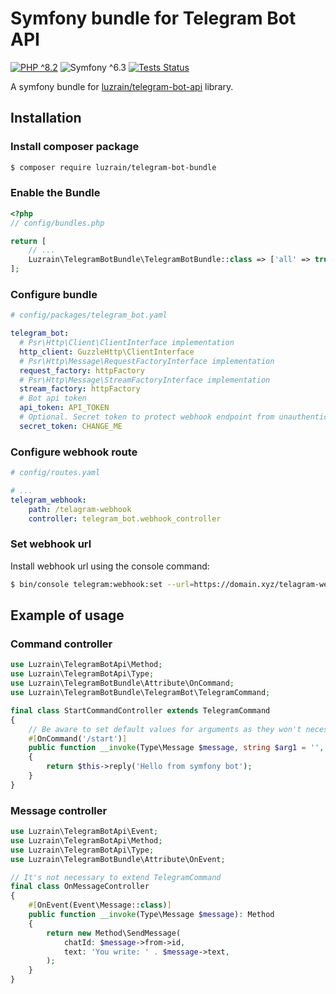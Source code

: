 # Symfony bundle for Telegram Bot API

[![PHP ^8.2](https://img.shields.io/badge/PHP-^8.2-777bb3.svg?style=flat)](https://www.php.net/releases/8.2/en.php)
![Symfony ^6.3](https://img.shields.io/badge/Symfony-^6.3-374151.svg?style=flat)
[![Tests Status](https://img.shields.io/github/actions/workflow/status/luzrain/telegram-bot-api/tests.yaml?branch=master)](../../actions/workflows/tests.yaml)

A symfony bundle for [luzrain/telegram-bot-api](https://github.com/luzrain/telegram-bot-api) library.

## Installation
### Install composer package
``` bash
$ composer require luzrain/telegram-bot-bundle
```

### Enable the Bundle
```php
<?php
// config/bundles.php

return [
    // ...
    Luzrain\TelegramBotBundle\TelegramBotBundle::class => ['all' => true],
];
```

### Configure bundle
```yaml
# config/packages/telegram_bot.yaml

telegram_bot:
  # Psr\Http\Client\ClientInterface implementation
  http_client: GuzzleHttp\ClientInterface
  # Psr\Http\Message\RequestFactoryInterface implementation
  request_factory: httpFactory
  # Psr\Http\Message\StreamFactoryInterface implementation
  stream_factory: httpFactory
  # Bot api token
  api_token: API_TOKEN
  # Optional. Secret token to protect webhook endpoint from unauthenticated requests
  secret_token: CHANGE_ME
```

### Configure webhook route
```yaml
# config/routes.yaml

# ...
telegram_webhook:
    path: /telagram-webhook
    controller: telegram_bot.webhook_controller
```

### Set webhook url
Install webhook url using the console command:
``` bash
$ bin/console telegram:webhook:set --url=https://domain.xyz/telagram-webhook
```

## Example of usage
### Command controller
```php
use Luzrain\TelegramBotApi\Method;
use Luzrain\TelegramBotApi\Type;
use Luzrain\TelegramBotBundle\Attribute\OnCommand;
use Luzrain\TelegramBotBundle\TelegramBot\TelegramCommand;

final class StartCommandController extends TelegramCommand
{
    // Be aware to set default values for arguments as they won't necessarily will be passed
    #[OnCommand('/start')]
    public function __invoke(Type\Message $message, string $arg1 = '', string $arg2 = ''): Method
    {
        return $this->reply('Hello from symfony bot');
    }
}
```

### Message controller
```php
use Luzrain\TelegramBotApi\Event;
use Luzrain\TelegramBotApi\Method;
use Luzrain\TelegramBotApi\Type;
use Luzrain\TelegramBotBundle\Attribute\OnEvent;

// It's not necessary to extend TelegramCommand
final class OnMessageController
{
    #[OnEvent(Event\Message::class)]
    public function __invoke(Type\Message $message): Method
    {
        return new Method\SendMessage(
            chatId: $message->from->id,
            text: 'You write: ' . $message->text,
        );
    }
}
```